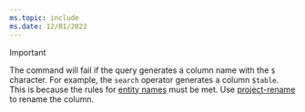 ```yaml
---
ms.topic: include
ms.date: 12/01/2022
---
```


> [!IMPORTANT]
> The command will fail if the query generates a column name with the `$` character. For example, the `search` operator generates a column `$table`. This is because the rules for [entity names](../../query/schema-entities/entity-names.md) must be met. Use [project-rename](../kusto/query/projectrenameoperator.md) to rename the column.
